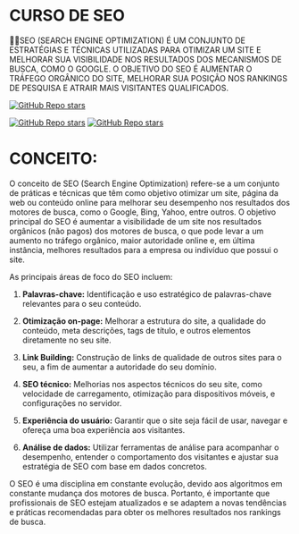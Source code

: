 # CURSO DE SEO
👨‍⚖️SEO (SEARCH ENGINE OPTIMIZATION) É UM CONJUNTO DE ESTRATÉGIAS E TÉCNICAS UTILIZADAS PARA OTIMIZAR UM SITE E MELHORAR SUA VISIBILIDADE NOS RESULTADOS DOS MECANISMOS DE BUSCA, COMO O GOOGLE. O OBJETIVO DO SEO É AUMENTAR O TRÁFEGO ORGÂNICO DO SITE, MELHORAR SUA POSIÇÃO NOS RANKINGS DE PESQUISA E ATRAIR MAIS VISITANTES QUALIFICADOS.

[![GitHub Repo stars](https://img.shields.io/badge/VILHALVA-GITHUB-03A9F4?logo=github)](https://github.com/VILHALVA) 

[![GitHub Repo stars](https://img.shields.io/badge/-MODULO%2001-blueviolet)](https://youtube.com/playlist?list=PLHz_AreHm4dm4pBTRvBFMpSXvEoymoa90&si=G2qrtNo78czqfaqr)
[![GitHub Repo stars](https://img.shields.io/badge/-MODULO%2002-blueviolet)](https://youtube.com/playlist?list=PLHz_AreHm4dn43Vrha_Ks35x4EHmYrn0q&si=iLKcGEkhbaLskAoM)

# CONCEITO:
O conceito de SEO (Search Engine Optimization) refere-se a um conjunto de práticas e técnicas que têm como objetivo otimizar um site, página da web ou conteúdo online para melhorar seu desempenho nos resultados dos motores de busca, como o Google, Bing, Yahoo, entre outros. O objetivo principal do SEO é aumentar a visibilidade de um site nos resultados orgânicos (não pagos) dos motores de busca, o que pode levar a um aumento no tráfego orgânico, maior autoridade online e, em última instância, melhores resultados para a empresa ou indivíduo que possui o site.

As principais áreas de foco do SEO incluem:

1. **Palavras-chave:** Identificação e uso estratégico de palavras-chave relevantes para o seu conteúdo.

2. **Otimização on-page:** Melhorar a estrutura do site, a qualidade do conteúdo, meta descrições, tags de título, e outros elementos diretamente no seu site.

3. **Link Building:** Construção de links de qualidade de outros sites para o seu, a fim de aumentar a autoridade do seu domínio.

4. **SEO técnico:** Melhorias nos aspectos técnicos do seu site, como velocidade de carregamento, otimização para dispositivos móveis, e configurações no servidor.

5. **Experiência do usuário:** Garantir que o site seja fácil de usar, navegar e ofereça uma boa experiência aos visitantes.

6. **Análise de dados:** Utilizar ferramentas de análise para acompanhar o desempenho, entender o comportamento dos visitantes e ajustar sua estratégia de SEO com base em dados concretos.

O SEO é uma disciplina em constante evolução, devido aos algoritmos em constante mudança dos motores de busca. Portanto, é importante que profissionais de SEO estejam atualizados e se adaptem a novas tendências e práticas recomendadas para obter os melhores resultados nos rankings de busca.
